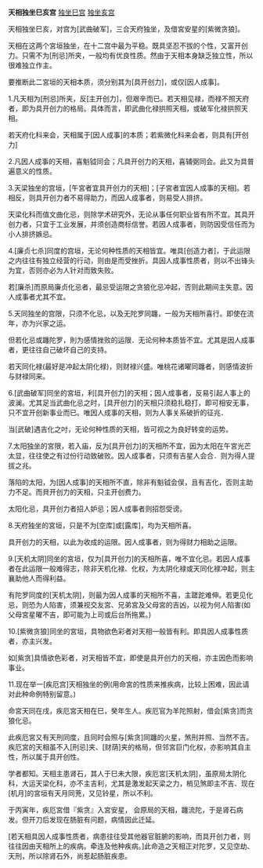 **天相独坐巳亥宫**
[独坐巳宫](./天相独坐巳宫.png)
[独坐亥宫](./天相独坐亥宫.png)

天相独坐巳亥，对宫为[武曲破军]，三合天府独坐，及借宮安星的[紫微贪狼]。

天相在这两个宮垣独坐，在十二宫中最为平稳。既具坚忍不拔的个性，又富开创力。只需不为[刑忌]所夹，一般均有优良性质。然由于天相本身缺乏独立性，所以很难独立作主。

要推断此二宮垣的天相本质，须分别其为[具开创力]，或仅[因人成事]。

1.凡天相为[刑忌]所夹，反[主开创力]，但艰辛而已。若天相见禄，而禄不照天府者，即为具开创力的格局。具体而言，即武曲化禄拱照天相，或破军化禄拱照天相。

若天府化科来会，天相属于[因人成事]的本质；若紫微化科来会者，则具有[开创力]

2.凡因人成事的天相，喜魁钺同会；凡具开创力的天相，喜辅弼同会。此又为具普遍意义的性质。

3.天梁独坐的宫垣，[午宮者宜具开创力的天相]；[子宮者宜因人成事的天相]。若相反，则具开创力者不易得助力，而因人成事者，则易受人排挤。

天梁化科而值文曲化忌，则除学术研究外，无论从事任何职业皆有所不宜。其具开创力者，只宜于工业发展，并须创造商标信誉。若因人成事者，则防因受信任而为小人排挤嫉忌。

4.[廉贞七杀]同度的宫垣，无论何种性质的天相皆宜。唯具[创造力者]，于此运限之内往往有独立经营的行动，则由是而受挫折。具因人成事性质者，则以不出锋头为宜，否则亦必为人针对而致失败。

若[廉杀]而原局廉贞化忌者，最忌受运限之贪狼化忌冲起，否则此期间主失意。因人成事者尤其不宜。

5.天同独坐的宫限，只须不化忌，以及无陀罗同躔，一般为天相所喜行。即使在流年，亦为兴家之运。

但若化忌或躔陀罗，則为感情挫败的运限．无论何种本质皆不宜。尤其是因人成事者，更往往自己破坏自己的支持。

若天同化禄(最好是冲起太阴化禄)，则财禄兴盛。唯桃花诸曜同躔者，则感情波折与财禄同来。

6.[武曲破军]同坐的宮垣，利[具开创力]的天相；因人成事者，反易引起人事上的波澜。尤其足当武曲化忌之时，[具开创力]的天相只须稳扎稳打，即可相安无事，只不宜开创新事业而已。唯因人成事的天相，则为人事关系破折的征兆．

当[武破]遇吉化之吋，无论何种性质的天相，皆可视之为良好转变的运势。

7.太阳独坐的宮限，若入庙，反为[具开创力]的天相所不宜，因为太阳在午宮光芒太显，往往使之有过份行动致破败。因人成事者，只须有吉星人会合．则为得人提拔之兆。

落陷的太阳，为[因人成事]的天相所不直，除非有魁钺会俣，且有吉化，否则主助力不足。而貝开创力的天相，只主开创费力。

太阳化忌，具开创力者招人妒忌；因人成事者则招怨受谤。

8.天府独坐的宮垣，只是不为[空库]或[露库]，均为天相所喜。

具开创力的天相，以此为收成的运限。因人成事者，则为得财力相助之运限。

9.[天机太阴]同坐的宮垣，仅为[具开创力]的天相所喜，唯不宜化忌。若因人成事者在此运限一般难得志，除非天机化禄、化权，为太阴化禄或天同化禄冲起，则主襄助他人而得利益。

有陀罗同度的[天机太阴]，则最为因人成事的天相所不喜，主蹉跎难伸。若更见化忌，则恐为人陷害，须兼视交友宮、兄弟宮及父母宮的吉凶，以视为何人陷害(如父母宮星曜不吉，即可能为上司或后台所拖累。)

10.[紫微贪狼]同坐的宮垣，具物欲色彩者对天相一般皆有利。即具因人成事性质者，亦主兴发。

如[紫贪]具情欲色彩者，对天相皆不宜，即使是具开创力的天相，亦主因色而影响事业。

11.现在举一[疾厄宫]天相独坐的例(用命宮的性质来推疾病，比较上困难，因此请对此种命例特别留意。)

命宮天同在戌，疾厄宮天相在巳，癸年生人。疾厄官为羊陀照射，借会[紫贪]而贪狼化忌。

此疾厄宮又有天刑同度，且同时会照与[紫贪]同躔的火星，煞刑并照、当然不吉。疾厄宮的天相虽不入[刑忌]夹、[财荫]夹的格局，但邻宮巨门化权，亦影响其自主性，所以属于具开创性。

学者都知。天相主患肾石，其人于巳未大限，疾厄宮[天机太阴]，虽原局太阴化科，大运天梁化科，亦不主吉利，尤其是激发起天梁之力，梢见煞即主不吉、现在[机月]的宮垣有天月同茺，又见铃星，所以不利。

于丙寅年，疾厄宮借『紫贪』入宮安星， 会原局的天相，躔流陀，于是肾石病发。但开刀后发现在肠脏有问题，病情因此迁延。

[若天相具因人成事性质者，病患往往受其他器官脏腑的影响，而具开创力者，则往往因由天相所上的疾病。牵连及他种疾病。]此命造之天相正对陀罗，又见空劫、天刑，所以除肾石外，尚惹起肠脏疾患。
